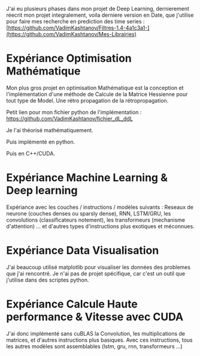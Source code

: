 J'ai eu plusieurs phases dans mon projet de Deep Learning, dernierement réecrit mon projet integralement, voila derniere version en Date, que j'utilise pour faire mes recherche en prediction des time series : [https://github.com/VadimKashtanov/Filtres-1.4-4a1c3a1-](https://github.com/VadimKashtanov/Mes-Librairies)


# Expériance Optimisation Mathématique #

Mon plus gros projet en optimisation Mathématique est la conception et l'implémentation d'une méthode de Calcule de la Matrice Hessienne pour tout type de Model. Une rétro propagation de la rétropropagation.

Petit lien pour mon fichier python de l'implémentation : https://github.com/VadimKashtanov/fichier_dL_ddL

Je l'ai théorisé mathématiquement.

Puis implémenté en python.

Puis en C++/CUDA.

# Expériance Machine Learning & Deep learning #

Expériance avec les couches / instructions / modèles suivants : Reseaux de neurone (couches denses ou sparsly dense), RNN, LSTM/GRU, les convolutions (classificateurs notement), les transformeurs (mechanisme d'attention) ... et d'autres types d'instructions plus exotiques et méconnues.

# Expériance Data Visualisation #

J'ai beaucoup utilisé matplotlib pour visualiser les données des problemes que j'ai rencontré. Je n'ai pas de projet spécifique, car c'est un outil que j'utilise dans des scriptes python.

# Expériance Calcule Haute performance & Vitesse avec CUDA #

J'ai donc implémenté sans cuBLAS la Convolution, les multiplications de matrices, et d'autres instructions plus basiques. Avec ces instructions, tous les autres modèles sont assemblables (lstm, gru, rnn, transformeurs ...)
